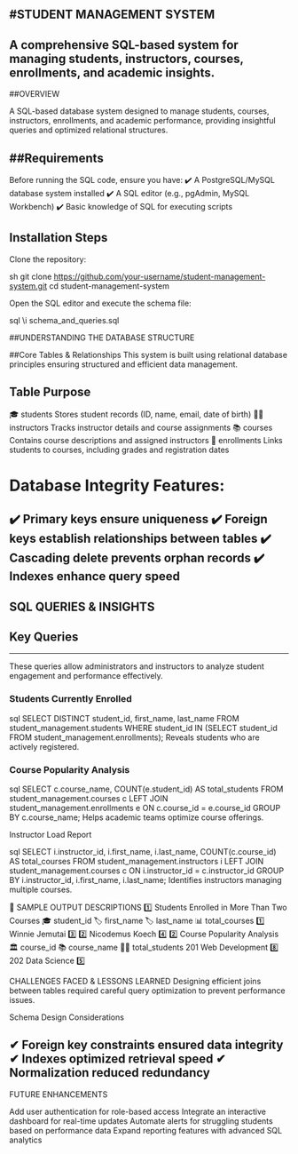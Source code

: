 #STUDENT MANAGEMENT SYSTEM 
---
A comprehensive SQL-based system for managing students, instructors, courses, enrollments, and academic insights.
---
##OVERVIEW

A SQL-based database system designed to manage students, courses, instructors, enrollments, and academic performance, providing insightful queries
and optimized relational structures.
 
##Requirements
---

Before running the SQL code, ensure you have: 
✔️ A PostgreSQL/MySQL database system installed 
✔️ A SQL editor (e.g., pgAdmin, MySQL Workbench) 
✔️ Basic knowledge of SQL for executing scripts

  ## Installation Steps
  Clone the repository:

sh
git clone https://github.com/your-username/student-management-system.git
cd student-management-system
 
  Open the SQL editor and execute the schema file:

sql
\i schema_and_queries.sql

 ##UNDERSTANDING THE DATABASE STRUCTURE
 
  ##Core Tables & Relationships
This system is built using relational database principles ensuring structured and efficient data management.

  Table	   Purpose
---
🎓 students	Stores student records (ID, name, email, date of birth)
👨‍🏫 instructors	Tracks instructor details and course assignments
📚 courses	Contains course descriptions and assigned instructors
📝 enrollments	Links students to courses, including grades and registration dates
 # Database Integrity Features:
✔️ Primary keys ensure uniqueness 
✔️ Foreign keys establish relationships between tables
✔️ Cascading delete prevents orphan records 
✔️ Indexes enhance query speed
---
## SQL QUERIES & INSIGHTS
## Key Queries
---
These queries allow administrators and instructors to analyze student engagement and performance effectively.

### Students Currently Enrolled

sql
SELECT DISTINCT student_id, first_name, last_name 
FROM student_management.students 
WHERE student_id IN (SELECT student_id FROM student_management.enrollments);
Reveals students who are actively registered.

### Course Popularity Analysis

sql
SELECT c.course_name, COUNT(e.student_id) AS total_students
FROM student_management.courses c
LEFT JOIN student_management.enrollments e ON c.course_id = e.course_id
GROUP BY c.course_name;
Helps academic teams optimize course offerings.

 Instructor Load Report

sql
SELECT i.instructor_id, i.first_name, i.last_name, COUNT(c.course_id) AS total_courses
FROM student_management.instructors i
LEFT JOIN student_management.courses c ON i.instructor_id = c.instructor_id
GROUP BY i.instructor_id, i.first_name, i.last_name;
Identifies instructors managing multiple courses.

📸 SAMPLE OUTPUT DESCRIPTIONS
1️⃣ Students Enrolled in More Than Two Courses
🎓 student_id	🏷️ first_name	🏷️ last_name	📊 total_courses
1️⃣	Winnie	Jemutai	3️⃣
2️⃣	Nicodemus	Koech	4️⃣
2️⃣ Course Popularity Analysis
🏛️ course_id	📚 course_name	👨‍🎓 total_students
201	Web Development	8️⃣
202	Data Science	5️⃣


  CHALLENGES FACED & LESSONS LEARNED
  Designing efficient joins between tables required careful query optimization to prevent performance issues.

 Schema Design Considerations

✔ Foreign key constraints ensured data integrity
✔ Indexes optimized retrieval speed 
✔ Normalization reduced redundancy
---
 FUTURE ENHANCEMENTS

  Add user authentication for role-based access 
  Integrate an interactive dashboard for real-time updates 
  Automate alerts for struggling students based on performance data 
  Expand reporting features with advanced SQL analytics
